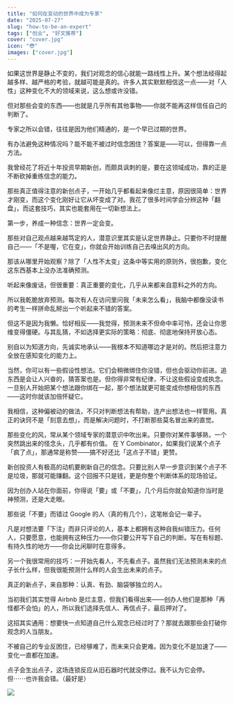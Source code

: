 ```yaml
---
title: "如何在变动的世界中成为专家"
date: "2025-07-27"
slug: "how-to-be-an-expert"
tags: ["创业", "好文推荐"]
cover: "cover.jpg"
icon: "😎"
images: ["cover.jpg"]
---
```

如果这世界是静止不变的，我们对观念的信心就能一路线性上升。某个想法经得起越多样、越严格的考验，就越可能是真的。许多人其实默默相信这一点——对「人性」这种变化不大的领域来说，这么想或许没错。



但对那些会变的东西——也就是几乎所有其他事物——你就不能再这样信任自己的判断了。



专家之所以会错，往往是因为他们精通的，是一个早已过期的世界。



有办法避免这种情况吗？能不能不被过时信念困住？答案是——可以，但得靠一点方法。



我曾经花了将近十年投资早期新创，而颇具讽刺的是，要在这领域成功，靠的正是不断砍掉重练信念的能力。



那些真正值得注意的新创点子，一开始几乎都看起来像烂主意，原因很简单：世界才刚变，而这个变化刚好让它从坏变成了对。我花了很多时间学会分辨这种「翻盘」，而这套技巧，其实也能套用在一切新想法上。



第一步，养成一种信念：世界一定会变。



那些对自己观点越来越笃定的人，潜意识里其实是认定世界静止。只要你不时提醒自己——「不是喔，它在变」，你就会开始训练自己去嗅出风的方向。



那该从哪里开始观察？除了「人性不太变」这条中等实用的原则外，很抱歉，变化这东西基本上没办法准确预测。



听起来像废话，但很重要：真正重要的变化，几乎从来都来自意料之外的方向。



所以我乾脆放弃预测。每次有人在访问里问我「未来怎么看」，我脑中都像没读书的考生一样拼命乱掰出一个听起来不错的答案。



但这不是因为我懒。恰好相反——我觉得，预测未来不但命中率可怜，还会让你思维变得僵硬。与其乱猜，不如选择更实际的策略：彻底、彻底地保持开放心态。



别自以为知道方向，先诚实地承认——我根本不知道哪边才是对的。然后把注意力全放在感知变化的能力上。



当然，你可以有一些假设性想法。它们会稍微绑住你没错，但也会驱动你前进。追东西是会让人兴奋的，猜答案也是。但你得非常有纪律，不让这些假设变成执念。
一旦别人开始把某个想法跟你绑在一起，那个想法就更可能变成你想相信的东西——这时你就该加倍怀疑它。



我相信，这种偏被动的做法，不只对判断想法有帮助，连产出想法也一样管用。真正的诀窍不是「刻意去想」，而是解决问题时，不打断那些莫名冒出来的直觉。



那些变化的风，常从某个领域专家的潜意识中吹出来。只要你对某件事够熟，一个突然跳出来的怪念头，几乎都有价值。
在 Y Combinator，如果我们说某个点子「疯了点」，那通常是称赞——搞不好还比「这点子不错」更赞。



新创投资人有极高的动机要刷新自己的信念。只要比别人早一步意识到某个点子不是垃圾，那就可能赚翻。这个回报不只是钱，更是你整个判断体系的现场验证。



因为创办人站在你面前，你得说「要」或「不要」，几个月后你就会知道你当时是神预测，还是大走眼。



那些说「不要」而错过 Google 的人（真的有几个），这笔帐会记一辈子。



凡是对想法要「下注」而非只评论的人，基本上都拥有这种自我纠错压力。任何人，只要愿意，也能拥有这种压力——你只要公开写下自己的判断。写在有标题、有持久性的地方——你会比闲聊时在意得多。



另一个我很常用的技巧：一开始先看人，不先看点子。虽然我们无法预测未来的点子长什么样，但我很能预测什么样的人会生出未来的点子。



真正的新点子，来自那种：认真、有劲、脑袋够独立的人。



当初我们其实觉得 Airbnb 是烂主意，但我们看得出来——创办人他们是那种「再怪都不会怕」的人，所以我们选择先信人、再信点子，最后押对了。



这招其实通用：想要快一点知道自己什么观念已经过时了？那就去跟那些会打破你观念的人当朋友。



不被自己的专业反困住，已经够难了，而未来只会更难。因为变化不是加速了——变化一直都在加速。



点子会生出点子，这场连锁反应从旧石器时代就没停过。我不认为它会停。
但⋯⋯也许我会错。（最好是）




![](https://prod-files-secure.s3.us-west-2.amazonaws.com/112d0858-5090-4d34-a606-b75eb8d65fd2/46476355-9cf3-4e99-9b7a-3531bc426380/1000202064.png?X-Amz-Algorithm=AWS4-HMAC-SHA256&X-Amz-Content-Sha256=UNSIGNED-PAYLOAD&X-Amz-Credential=ASIAZI2LB46663FVQY62%2F20251006%2Fus-west-2%2Fs3%2Faws4_request&X-Amz-Date=20251006T091621Z&X-Amz-Expires=3600&X-Amz-Security-Token=IQoJb3JpZ2luX2VjEPH%2F%2F%2F%2F%2F%2F%2F%2F%2F%2FwEaCXVzLXdlc3QtMiJHMEUCIDZNkEdUtWHwzaVjryFtXVJCM4m79lpt10AY8OARnb3VAiEAhDB%2BkzcNNVxAzSwpgx5DhktiuTTlktadrMpYrq2deHgqiAQIiv%2F%2F%2F%2F%2F%2F%2F%2F%2F%2FARAAGgw2Mzc0MjMxODM4MDUiDK1GDWa%2FEH70qkXmryrcA%2FWTqi%2BzHWq1D2beXb5E%2BiVlbuUyKs3cWykwbjjYCNUBxSH3d5nSIjNQf9obCHMSayIsiP34YDpEwHfd%2FvZXCw37PAvN8r52vw2WZSJEswr%2FUY%2F4RUhJ9ZLnjTj6dpsxYcqODISXbP8dOZrc%2BVvXiTD6pvIqX3XP9zH%2FzdKPy1WDTKfStOfp61VpAN38bpLq5aAHP4Dn6%2FzaOnGlS0NHcQ4Ea1y2T8%2Fbpclx%2FHFaCUkoXscvdqKWi6OWhfbxlrUctsRDZciFqLzf8VzuLqT3qDjw5GawDQfdZu35B6tWCkJxt683xY02rXEUeuFNPBaAJIUZxVUwOMl2ToXgpjya034Rb8tLEY%2FGDN4VEzr5XJ3WBKICx6YT05wq6x1MD4smGJ1Juyop8nW6gdUAZhiZUheO4qdpFmjjFC6XOLY%2FN%2BKvv9o6Jq8XzHDLGyNhTVsSwu10Q38trXk7WX4Doj7N3%2FATh%2F%2BZvmjECEXi7xOrdj%2FlPtDe47gIWE1UDhYC1%2BOY89tFzxFBCFpXiAp71tmHmvnWdQW5rQioTZIwIQCxIx0unhU9YPVMV5Qv4Xwmy4JwP53zZ9aPBdv9AcQeOTG7sEazyHnX6TRVtLUDVi4G1jqGGEriO3iVcly6ESDiMMaQjscGOqUBFo1zRT058CSql0QJaZkFiuExEQt0JRpgN2kvTxb5nJihjEp7yjO%2BkcSRJejTEl3HK8%2BCls3ZSYU5a8uC3wHZQsfnKrfQYXbv2teOII%2FnXvlYxJsjSYxNvHBJmzHU%2BaTWKDI1f0wr13CoPjzwOux68q9MsTaBZauXjFFMkgow4Gl9Tn9m5I9AB2WhZxFLADp4TytEVdI7lmb%2F%2Fkqm63vj0VZkKt%2Fh&X-Amz-Signature=8eb9ff50a84b8a42236bde2a5869de851480f6705391fde856168e941711845c&X-Amz-SignedHeaders=host&x-amz-checksum-mode=ENABLED&x-id=GetObject)


